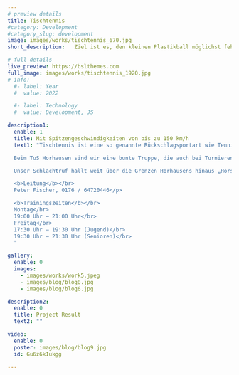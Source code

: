 ```yaml
---
# preview details
title: Tischtennis
#category: Development
#category_slug: development
image: images/works/tischtennis_670.jpg
short_description:   Ziel ist es, den kleinen Plastikball möglichst fehlerfrei über das Netz ins Feld des Gegners zu spielen und diesen dabei zu Fehlern zu zwingen.

# full details
live_preview: https://bslthemes.com
full_image: images/works/tischtennis_1920.jpg
# info:
  #- label: Year
  #  value: 2022

  #- label: Technology
  #  value: Development, JS

description1:
  enable: 1
  title: Mit Spitzengeschwindigkeiten von bis zu 150 km/h
  text1: "Tischtennis ist eine so genannte Rückschlagsportart wie Tennis oder Volleyball, aber nirgendwo saust der Ball so schnell durch die Luft – mit Spitzengeschwindigkeiten von bis zu 150 Stundenkilometern – wie über dem meist blauen oder grünen Tisch. Ziel ist es, den kleinen Plastikball möglichst fehlerfrei über das Netz ins Feld des Gegners zu spielen und diesen dabei zu Fehlern – also etwa einem Schlag ins Aus oder einem Nichterreichen des Balls – zu zwingen. Wer drei beziehungsweise vier Sätze für sich entscheiden kann, gewinnt das Match. Tischtennis wurde erstmals Ende des 19. Jahrhunderts als Ping Pong, wie es heute noch teils umgangssprachlich genannt wird, gespielt. Olympische Sportart ist es erst seit 1988.</p>

  Beim TuS Horhausen sind wir eine bunte Truppe, die auch bei Turnieren und Meisterschaftsspielen den kleinen Ball auf die Platte schmettert und jeden Neuling in Horhausen herzlich aufnimmt.</p>

  Unser Schlachtruf hallt weit über die Grenzen Horhausens hinaus „Horse, Glück auf!“</p>  

  <b>Leitung</b></br>
  Peter Fischer, 0176 / 64720446</p>

  <b>Trainingszeiten</b></br>
  Montag</br>
  19:00 Uhr – 21:00 Uhr</br>
  Freitag</br>
  17:30 Uhr – 19:30 Uhr (Jugend)</br>
  19:30 Uhr – 21:30 Uhr (Senioren)</br>
  "

gallery:
  enable: 0
  images:
    - images/works/work5.jpeg
    - images/blog/blog8.jpg
    - images/blog/blog6.jpg

description2:
  enable: 0
  title: Project Result
  text2: ""

video:
  enable: 0
  poster: images/blog/blog9.jpg
  id: Gu6z6kIukgg

---
```

